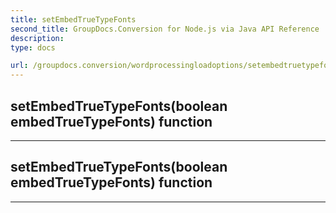 ```yaml
---
title: setEmbedTrueTypeFonts
second_title: GroupDocs.Conversion for Node.js via Java API Reference
description: 
type: docs

url: /groupdocs.conversion/wordprocessingloadoptions/setembedtruetypefonts/
---
```


## setEmbedTrueTypeFonts(boolean embedTrueTypeFonts)  function



---


## setEmbedTrueTypeFonts(boolean embedTrueTypeFonts)  function



---


